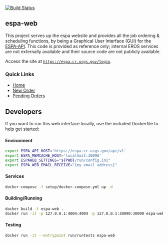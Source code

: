 [![Build Status](https://travis-ci.org/USGS-EROS/espa-web.svg?branch=master)](https://travis-ci.org/USGS-EROS/espa-web)

## espa-web
This project serves up the espa website and provides all the job ordering &
scheduling functions, by being a Graphical User Interface (GUI) for the [ESPA-API](https://github.com/USGS-EROS/espa-api). 
This code is provided as reference only; internal EROS services are not externally available and their source code are not publicly available.

Access the site at [`https://espa.cr.usgs.gov/login`](https://espa.cr.usgs.gov/login).

### Quick Links
* [Home](https://espa.cr.usgs.gov/index)
* [New Order](https://espa.cr.usgs.gov/ordering/new)
* [Pending Orders](https://espa.cr.usgs.gov/ordering/status/)

## Developers

If you want to run this web interface locally, use the included Dockerfile to 
help get started: 

#### Environment
```bash
export ESPA_API_HOST='https://espa.cr.usgs.gov/api/v1'
export ESPA_MEMCACHE_HOST='localhost:30090'
export ESPAWEB_SETTINGS="${PWD}/run/config.ini"
export ESPA_WEB_EMAIL_RECEIVE="{my email address}"
```
#### Services
```bash
docker-compose -f setup/docker-compose.yml up -d
```
#### Building/Running
```bash
docker build -t espa-web .
docker run -it -p 127.0.0.1:4004:4004 -p 127.0.0.1:30090:30090 espa-web
```
#### Testing
```bash
docker run -it --entrypoint run/runtests espa-web
```

